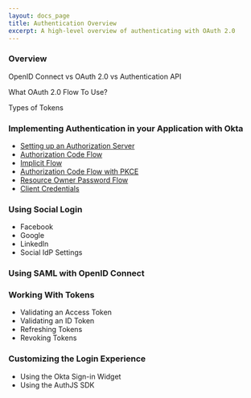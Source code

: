 ```yaml
---
layout: docs_page
title: Authentication Overview
excerpt: A high-level overview of authenticating with OAuth 2.0
---
```


### Overview

OpenID Connect vs OAuth 2.0 vs Authentication API

What OAuth 2.0 Flow To Use?

Types of Tokens

### Implementing Authentication in your Application with Okta

* [Setting up an Authorization Server](set-up-authz-server)
* [Authorization Code Flow](auth-code)
* [Implicit Flow](implicit)
* [Authorization Code Flow with PKCE](auth-code-pkce)
* [Resource Owner Password Flow](password)
* [Client Credentials](client-creds)

### Using Social Login

* Facebook
* Google
* LinkedIn
* Social IdP Settings

### Using SAML with OpenID Connect

### Working With Tokens

* Validating an Access Token
* Validating an ID Token
* Refreshing Tokens
* Revoking Tokens

### Customizing the Login Experience

* Using the Okta Sign-in Widget
* Using the AuthJS SDK